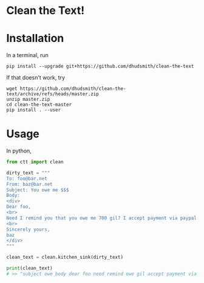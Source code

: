 # Clean the Text!

# Installation
In a terminal, run
```shell
pip install --upgrade git+https://github.com/dhudsmith/clean-the-text
```
If that doesn't work, try
```shell
wget https://github.com/dhudsmith/clean-the-text/archive/refs/heads/master.zip
unzip master.zip
cd clean-the-text-master
pip install . --user
```

# Usage
In python, 
```python
from ctt import clean

dirty_text = """
To: foo@bar.net
From: baz@bar.net
Subject: You owe me $$$
Body:
<div>
Dear foo,
<br>
Need I remind you that you owe me 700 gil? I accept payment via paypal.com or bitcoin of course. 
<br>
Sincerely yours,
baz
</div>
"""

clean_text = clean.kitchen_sink(dirty_text)

print(clean_text)
# >> "subject owe body dear foo need remind owe gil accept payment via bitcoin course sincerely baz"
```
